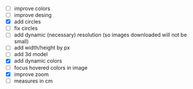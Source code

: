 - [ ] improve colors
- [ ] improve desing
- [x] add circles
- [ ] fix circles
- [ ] add dynamic (necessary) resolution (so images downloaded will not be small)
- [ ] add width/height by px
- [ ] add 3d model
- [x] add dynamic colors
- [ ] focus hovered colors in image
- [x] improve zoom
- [ ] measures in cm

